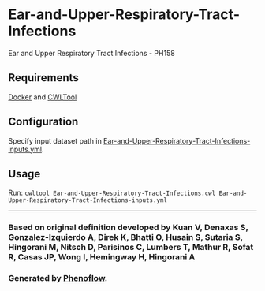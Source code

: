 # Ear-and-Upper-Respiratory-Tract-Infections

Ear and Upper Respiratory Tract Infections - PH158

## Requirements

[Docker](https://docs.docker.com/install/) and [CWLTool](https://github.com/common-workflow-language/cwltool#install)

## Configuration

Specify input dataset path in [Ear-and-Upper-Respiratory-Tract-Infections-inputs.yml](Ear-and-Upper-Respiratory-Tract-Infections-inputs.yml).

## Usage

Run: `cwltool Ear-and-Upper-Respiratory-Tract-Infections.cwl Ear-and-Upper-Respiratory-Tract-Infections-inputs.yml`

***

### Based on original definition developed by Kuan V, Denaxas S, Gonzalez-Izquierdo A, Direk K, Bhatti O, Husain S, Sutaria S, Hingorani M, Nitsch D, Parisinos C, Lumbers T, Mathur R, Sofat R, Casas JP, Wong I, Hemingway H, Hingorani A
### Generated by [Phenoflow](https://kclhi.org/phenoflow).
